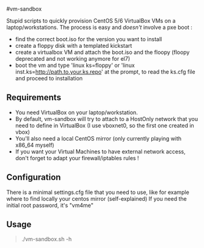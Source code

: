 #vm-sandbox

Stupid scripts to quickly provision CentOS 5/6 VirtualBox VMs on a laptop/workstations.
The process is easy and *doesn't* involve a pxe boot :
* find the correct boot.iso for the version you want to install
* create a floppy disk with a templated kickstart
* create a virtualbox VM and attach the boot.iso and the floopy (floopy deprecated and not working anymore for el7)
* boot the vm and type 'linux ks=floppy' or 'linux inst.ks=http://path.to.your.ks.repo' at the prompt, to read the ks.cfg file and proceed to installation

## Requirements
* You need VirtualBox on your laptop/workstation.
* By default, vm-sandbox will try to attach to a HostOnly network that you need to define in VirtualBox (I use vboxnet0, so the first one created in vbox)
* You'll also need a local CentOS mirror (only currently playing with x86_64 myself)
* If you want your Virtual Machines to have external network access, don't forget to adapt your firewall/iptables rules !

## Configuration
There is a minimal settings.cfg file that you need to use, like for example where to find locally your centos mirror (self-explained)
If you need the initial root password, it's "vm4me"

## Usage
> ./vm-sandbox.sh -h
